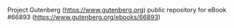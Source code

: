 Project Gutenberg (https://www.gutenberg.org) public repository for
eBook #66893 (https://www.gutenberg.org/ebooks/66893)
